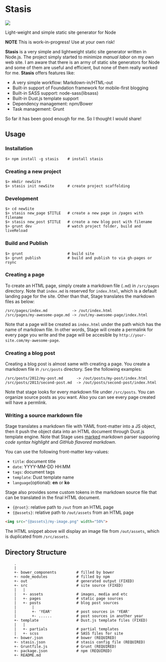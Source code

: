 # Stasis

<img src="https://travis-ci.org/hoch/stasis.svg?branch=master" />

Light-weight and simple static site generator for Node

**NOTE** This is work-in-progress! Use at your own risk!

__Stasis__ is a very simple and lightweight static site generator written in Node.js. The project simply started to minimize _manual labor_ on my own web site. I am aware that there is an army of static site generators for Node and some of them are useful and efficient, but none of them really worked for me. __Stasis__ offers features like:

- A very simple workflow: Markdown-in/HTML-out
- Built-in support of Foundation framework for mobile-first blogging
- Built-in SASS support: node-sass(libsass)
- Built-in Dust.js template support
- Dependency management: npm/Bower
- Task management: Grunt

So far it has been good enough for me. So I thought I would share!


## Usage

### Installation
    $> npm install -g stasis    # install stasis

### Creating a new project
    $> mkdir newSite
    $> stasis init newSite      # create project scaffolding

### Development
    $> cd newSite
    $> stasis new_page $TITLE   # create a new page in /pages with filename
    $> stasis new_post $TITLE   # create a new blog post with filename
    $> grunt dev                # watch project folder, build and liveReload

### Build and Publish
    $> grunt                    # build site
    $> grunt publish            # build and publish to via gh-pages or rsync

### Creating a page
To create an HTML page, simply create a markdown file (`.md`) in `/src/pages` directory. Note that `index.md` is reserved for `index.html`, which is a default landing page for the site. Other than that, Stage translates the markdown files as below:

    /src/pages/index.md           -> /out/index.html
    /src/pages/my-awesome-page.md -> /out/my-awesome-page/index.html

Note that a page will be created as `index.html` under the path which has the name of markdown file. In other words, Stage will create a permalink for every page you write and the page will be accesible by `http://your-site.com/my-awesome-page`.

### Creating a blog post
Creating a blog post is almost same with creating a page. You create a markdown file in `/src/posts` directory. See the following examples:

    /src/posts/2012/my-post.md      -> /out/posts/my-post/index.html
    /src/posts/2013/second-post.md  -> /out/posts/second-post/index.html

Note that stage looks for every markdown file under `/src/posts`. You can organize source posts as you want. Also you can see every page created will have a permlink.

### Writing a source markdown file
Stage translates a markdown file with YAML front-matter into a JS object, then it push the object data into an HTML document through Dust.js template engine. Note that Stage uses [marked](https://github.com/chjj/marked) markdown parser supporing _code syntax highlight_ and _GitHub flavored markdown_.

You can use the following front-matter key-values:
- `title`: document title
- `date`: YYYY-MM-DD HH:MM
- `tags`: document tags
- `template`: Dust template name
- `language`(optional): __en__ or __ko__ 

Stage also provides some custom tokens in the markdown source file that can be translated in the final HTML document.
- `{@root}`: relative path to `/out` from an HTML page
- `{@assets}`: relative path to `/out/assets` from an HTML page

```html
<img src="{@assets}/my-image.png" width="50%">
```

The HTML snippet above will display an image file from `/out/assets`, which is duplicated from `/src/assets`.


## Directory Structure

        .
        |
        +- bower_components         # filled by bower
        +- node_modules             # filled by npm
        +- out                      # generated output (FIXED)
        +- src                      # site source (FIXED)
        |   |
        |   +- assets               # images, media and etc
        |   +- pages                # static page sources
        |   +- posts                # blog post sources
        |       |
        |       +- 'YEAR'           # post sources in 'YEAR'
        |       +- ......           # post sources in another year
        +- template                 # Dust.js template files (FIXED)
        |   |
        |   +- partials             # partial templates
        |   +- scss                 # SASS files for site
        +- bower.json               # bower (REQUIRED)
        +- stasis.json              # stasis config file (REQUIRED)
        +- Gruntfile.js             # Grunt (REQUIRED)
        +- package.json             # npm (REQUIRED)
        +- README.md

